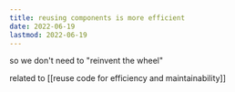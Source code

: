 ```yaml
---
title: reusing components is more efficient
date: 2022-06-19
lastmod: 2022-06-19
---
```

so we don't need to "reinvent the wheel" 

related to [[reuse code for efficiency and maintainability]]